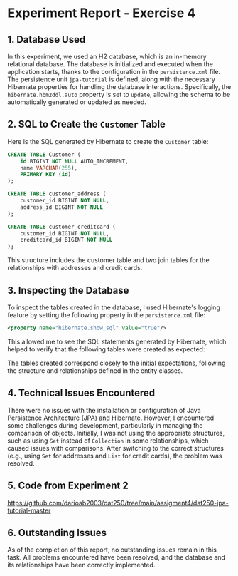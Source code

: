 
# Experiment Report - Exercise 4

## 1. Database Used

In this experiment, we used an H2 database, which is an in-memory relational database. 
The database is initialized and executed when the application starts, thanks to the configuration in the `persistence.xml` file. 
The persistence unit `jpa-tutorial` is defined, along with the necessary Hibernate properties for handling the database interactions. 
Specifically, the `hibernate.hbm2ddl.auto` property is set to `update`, allowing the schema to be automatically generated or updated as needed.

## 2. SQL to Create the `Customer` Table

Here is the SQL generated by Hibernate to create the `Customer` table:

```sql
CREATE TABLE Customer (
    id BIGINT NOT NULL AUTO_INCREMENT,
    name VARCHAR(255),
    PRIMARY KEY (id)
);

CREATE TABLE customer_address (
    customer_id BIGINT NOT NULL,
    address_id BIGINT NOT NULL
);

CREATE TABLE customer_creditcard (
    customer_id BIGINT NOT NULL,
    creditcard_id BIGINT NOT NULL
);
```

This structure includes the customer table and two join tables for the relationships with addresses and credit cards.

## 3. Inspecting the Database

To inspect the tables created in the database, I used Hibernate's logging feature by setting the following property in the `persistence.xml` file:

```xml
<property name="hibernate.show_sql" value="true"/>
```

This allowed me to see the SQL statements generated by Hibernate, which helped to verify that the following tables were created as expected:




The tables created correspond closely to the initial expectations, following the structure and relationships defined in the entity classes.

## 4. Technical Issues Encountered

There were no issues with the installation or configuration of Java Persistence Architecture (JPA) and Hibernate. However, I encountered some challenges during development, particularly in managing the comparison of objects. Initially, I was not using the appropriate structures, such as using `Set` instead of `Collection` in some relationships, which caused issues with comparisons. After switching to the correct structures (e.g., using `Set` for addresses and `List` for credit cards), the problem was resolved.

## 5. Code from Experiment 2

https://github.com/darioab2003/dat250/tree/main/assigment4/dat250-jpa-tutorial-master

## 6. Outstanding Issues

As of the completion of this report, no outstanding issues remain in this task. All problems encountered have been resolved, and the database and its relationships have been correctly implemented.
